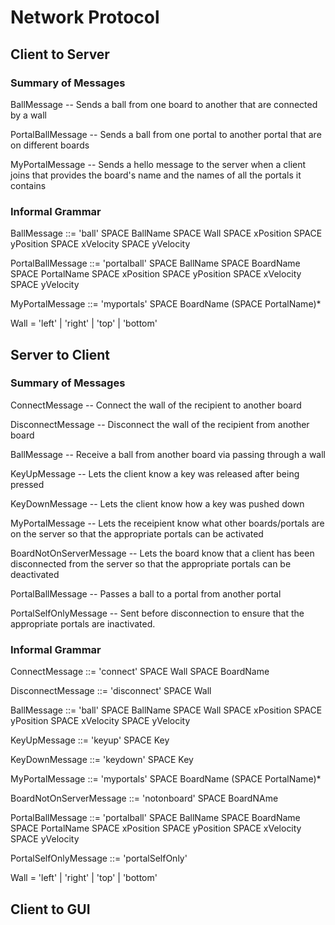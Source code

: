 Network Protocol
================

Client to Server
----------------

### Summary of Messages

BallMessage -- Sends a ball from one board to another that are connected by a wall

PortalBallMessage -- Sends a ball from one portal to another portal that are on different boards

MyPortalMessage -- Sends a hello message to the server when a client joins that provides the board's name and the names of all the portals it contains

### Informal Grammar

BallMessage ::= 'ball' SPACE BallName SPACE Wall SPACE xPosition SPACE yPosition SPACE xVelocity SPACE yVelocity

PortalBallMessage ::= 'portalball' SPACE BallName SPACE BoardName SPACE PortalName SPACE xPosition SPACE yPosition SPACE xVelocity SPACE yVelocity

MyPortalMessage ::= 'myportals' SPACE BoardName (SPACE PortalName)*

Wall = 'left' | 'right' | 'top' | 'bottom'

Server to Client
----------------

### Summary of Messages

ConnectMessage -- Connect the wall of the recipient to another board

DisconnectMessage -- Disconnect the wall of the recipient from another board

BallMessage -- Receive a ball from another board via passing through a wall

KeyUpMessage -- Lets the client know a key was released after being pressed

KeyDownMessage -- Lets the client know how a key was pushed down

MyPortalMessage -- Lets the receipient know what other boards/portals are on the server so that the appropriate portals can be activated

BoardNotOnServerMessage -- Lets the board know that a client has been disconnected from the server so that the appropriate portals can be deactivated

PortalBallMessage -- Passes a ball to a portal from another portal

PortalSelfOnlyMessage -- Sent before disconnection to ensure that the appropriate portals are inactivated. 

### Informal Grammar

ConnectMessage ::= 'connect' SPACE Wall SPACE BoardName

DisconnectMessage ::= 'disconnect' SPACE Wall

BallMessage ::= 'ball' SPACE BallName SPACE Wall SPACE xPosition SPACE yPosition SPACE xVelocity SPACE yVelocity

KeyUpMessage ::= 'keyup' SPACE Key

KeyDownMessage ::= 'keydown' SPACE Key

MyPortalMessage ::= 'myportals' SPACE BoardName (SPACE PortalName)*

BoardNotOnServerMessage ::= 'notonboard' SPACE BoardNAme

PortalBallMessage ::= 'portalball' SPACE BallName SPACE BoardName SPACE PortalName SPACE xPosition SPACE yPosition SPACE xVelocity SPACE yVelocity

PortalSelfOnlyMessage ::= 'portalSelfOnly'

Wall = 'left' | 'right' | 'top' | 'bottom'

Client to GUI
-------------

